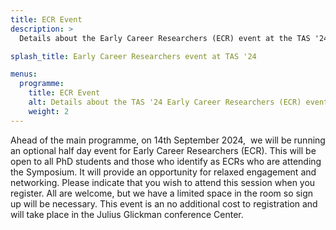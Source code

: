 ```yaml
---
title: ECR Event
description: >
  Details about the Early Career Researchers (ECR) event at the TAS '24 symposium at The University of Texas at Austin.

splash_title: Early Career Researchers event at TAS '24

menus:
  programme:
    title: ECR Event
    alt: Details about the TAS '24 Early Career Researchers (ECR) event
    weight: 2
---
```


Ahead of the main programme, on 14th September 2024,  we will be running an optional half day event for Early Career Researchers (ECR). This will be open to all PhD students and those who identify as ECRs who are attending the Symposium. It will provide an opportunity for relaxed engagement and networking. Please indicate that you wish to attend this session when you register. All are welcome, but we have a limited space in the room so sign up will be necessary. This event is an no additional cost to registration and will take place in the Julius Glickman conference Center.